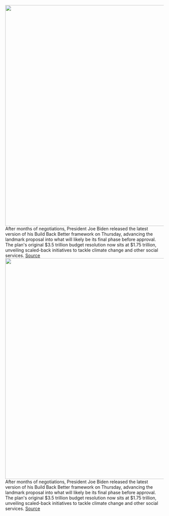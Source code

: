 <img src='https://cdn.vox-cdn.com/thumbor/Pl5wVLKM_c4-UDBZIW4dOG2_mUQ=/0x0:4296x2864/1200x800/filters:focal(1805x1089:2491x1775)/cdn.vox-cdn.com/uploads/chorus_image/image/70058472/1349773970.0.jpg' width='700px' /><br/>
After months of negotiations, President Joe Biden released the latest version of his Build Back Better framework on Thursday, advancing the landmark proposal into what will likely be its final phase before approval. The plan's original $3.5 trillion budget resolution now sits at $1.75 trillion, unveiling scaled-back initiatives to tackle climate change and other social services.
<a href='https://www.theverge.com/2021/10/28/22751099/white-house-budget-climate-electric-vehicles-ev-tax-credit-deal-manchin-sinema'> Source <a/><img src='https://cdn.vox-cdn.com/thumbor/Pl5wVLKM_c4-UDBZIW4dOG2_mUQ=/0x0:4296x2864/1200x800/filters:focal(1805x1089:2491x1775)/cdn.vox-cdn.com/uploads/chorus_image/image/70058472/1349773970.0.jpg' width='700px' /><br/>
After months of negotiations, President Joe Biden released the latest version of his Build Back Better framework on Thursday, advancing the landmark proposal into what will likely be its final phase before approval. The plan's original $3.5 trillion budget resolution now sits at $1.75 trillion, unveiling scaled-back initiatives to tackle climate change and other social services.
<a href='https://www.theverge.com/2021/10/28/22751099/white-house-budget-climate-electric-vehicles-ev-tax-credit-deal-manchin-sinema'> Source <a/>